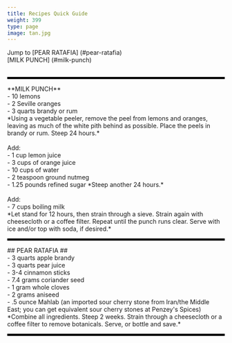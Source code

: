 ```yaml
---
title: Recipes Quick Guide
weight: 399
type: page
image: tan.jpg
---
```


Jump to [PEAR RATAFIA] (#pear-ratafia)
<br>
[MILK PUNCH] (#milk-punch)
<br>
<br>
<hr style="border: 2px solid black;" />
**MILK PUNCH**
<br>
- 10 lemons
<br>
- 2 Seville oranges
<br>
- 3 quarts brandy or rum
<br>
*Using a vegetable peeler, remove the peel from lemons and oranges, leaving as much of the white pith behind as possible. Place the peels in brandy or rum. Steep 24 hours.*
<br>
<br>
Add:
<br>
-  1 cup lemon juice
<br>
- 3 cups of orange juice
<br>
- 10 cups of water
<br>
- 2 teaspoon ground nutmeg
<br>
- 1.25 pounds refined sugar
*Steep another 24 hours.*
<br>
<br>
Add:
<br>
- 7 cups  boiling milk
<br>
*Let stand for 12 hours, then strain through a sieve.
Strain again with cheesecloth or a coffee filter.
Repeat until the punch runs clear. Serve with ice and/or top with soda, if desired.*
</div>

<hr style="border: 2px solid black;" />
## PEAR RATAFIA ##
<br>
- 3 quarts apple brandy
<br>
- 3 quarts pear juice
<br>
- 3-4 cinnamon sticks
<br>
- 7.4 grams coriander seed
<br>
- 1 gram whole cloves
<br>
- 2 grams aniseed
<br>
- .5 ounce Mahlab (an imported sour cherry stone from Iran/the Middle East; you can get equivalent sour cherry stones at Penzey's Spices)
<br>
*Combine all ingredients. Steep 2 weeks. Strain through a cheesecloth or a coffee filter to remove botanicals. Serve, or bottle and save.*
<br>
<hr style="border: 2px solid black;" />
